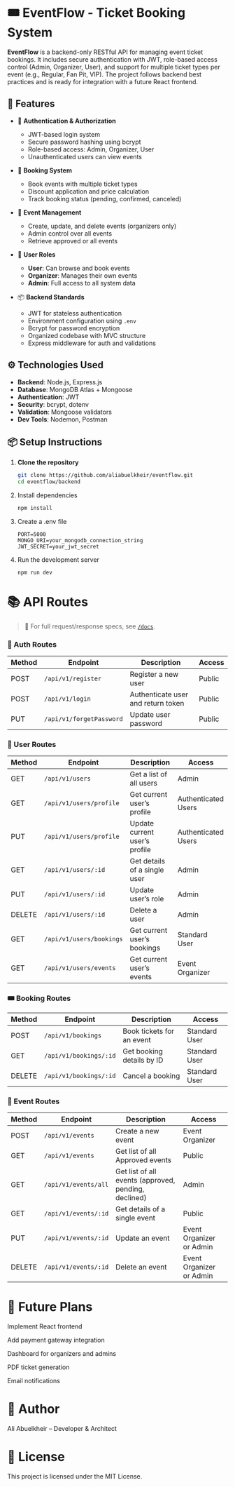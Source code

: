 # 🎟️ EventFlow - Ticket Booking System

**EventFlow** is a backend-only RESTful API for managing event ticket bookings. It includes secure authentication with JWT, role-based access control (Admin, Organizer, User), and support for multiple ticket types per event (e.g., Regular, Fan Pit, VIP). The project follows backend best practices and is ready for integration with a future React frontend.

## 🚀 Features

- 🔐 **Authentication & Authorization**
  - JWT-based login system
  - Secure password hashing using bcrypt
  - Role-based access: Admin, Organizer, User
  - Unauthenticated users can view events

- 🧾 **Booking System**
  - Book events with multiple ticket types
  - Discount application and price calculation
  - Track booking status (pending, confirmed, canceled)

- 🎤 **Event Management**
  - Create, update, and delete events (organizers only)
  - Admin control over all events
  - Retrieve approved or all events

- 👥 **User Roles**
  - **User**: Can browse and book events
  - **Organizer**: Manages their own events
  - **Admin**: Full access to all system data

- 📦 **Backend Standards**
  - JWT for stateless authentication
  - Environment configuration using `.env`
  - Bcrypt for password encryption
  - Organized codebase with MVC structure
  - Express middleware for auth and validations

## ⚙️ Technologies Used

- **Backend**: Node.js, Express.js
- **Database**: MongoDB Atlas + Mongoose
- **Authentication**: JWT
- **Security**: bcrypt, dotenv
- **Validation**: Mongoose validators
- **Dev Tools**: Nodemon, Postman


## 📦 Setup Instructions

1. **Clone the repository**
   ```bash
   git clone https://github.com/aliabuelkheir/eventflow.git
   cd eventflow/backend
2. Install dependencies
   ```bash
   npm install
   ```
3. Create a .env file
   ```env
   PORT=5000
   MONGO_URI=your_mongodb_connection_string
   JWT_SECRET=your_jwt_secret
   ```
4. Run the development server
   ```bash
   npm run dev
   ```
# 📚 API Routes

> 📄 For full request/response specs, see [`/docs`](./docs).



### 🔐 Auth Routes

| Method | Endpoint                 | Description                          | Access  |
|--------|--------------------------|--------------------------------------|---------|
| POST   | `/api/v1/register`       | Register a new user                  | Public  |
| POST   | `/api/v1/login`          | Authenticate user and return token   | Public  |
| PUT    | `/api/v1/forgetPassword` | Update user password                 | Public  |



### 👥 User Routes

| Method | Endpoint                    | Description                        | Access              |
|--------|-----------------------------|------------------------------------|---------------------|
| GET    | `/api/v1/users`             | Get a list of all users            | Admin               |
| GET    | `/api/v1/users/profile`     | Get current user’s profile         | Authenticated Users |
| PUT    | `/api/v1/users/profile`     | Update current user’s profile      | Authenticated Users |
| GET    | `/api/v1/users/:id`         | Get details of a single user       | Admin               |
| PUT    | `/api/v1/users/:id`         | Update user’s role                 | Admin               |
| DELETE | `/api/v1/users/:id`         | Delete a user                      | Admin               |
| GET    | `/api/v1/users/bookings`    | Get current user’s bookings        | Standard User       |
| GET    | `/api/v1/users/events`      | Get current user’s events          | Event Organizer     |



### 🎟️ Booking Routes

| Method | Endpoint                   | Description              | Access         |
|--------|----------------------------|--------------------------|----------------|
| POST   | `/api/v1/bookings`         | Book tickets for an event| Standard User  |
| GET    | `/api/v1/bookings/:id`     | Get booking details by ID| Standard User  |
| DELETE | `/api/v1/bookings/:id`     | Cancel a booking         | Standard User  |



### 🎤 Event Routes

| Method | Endpoint                    | Description                                           | Access                  |
|--------|-----------------------------|-------------------------------------------------------|-------------------------|
| POST   | `/api/v1/events`            | Create a new event                                    | Event Organizer         |
| GET    | `/api/v1/events`            | Get list of all Approved events                       | Public                  |
| GET    | `/api/v1/events/all`        | Get list of all events (approved, pending, declined)  | Admin                   |
| GET    | `/api/v1/events/:id`        | Get details of a single event                         | Public                  |
| PUT    | `/api/v1/events/:id`        | Update an event                                       | Event Organizer or Admin|
| DELETE | `/api/v1/events/:id`        | Delete an event                                       | Event Organizer or Admin|

# 🔮 Future Plans
 Implement React frontend

 Add payment gateway integration

 Dashboard for organizers and admins

 PDF ticket generation

 Email notifications

# 👥 Author
Ali Abuelkheir – Developer & Architect

# 📜 License
This project is licensed under the MIT License.
